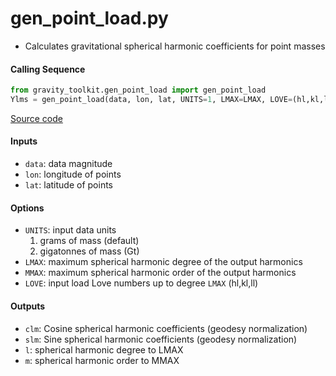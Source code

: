 gen_point_load.py
=================

 - Calculates gravitational spherical harmonic coefficients for point masses

#### Calling Sequence
```python
from gravity_toolkit.gen_point_load import gen_point_load
Ylms = gen_point_load(data, lon, lat, UNITS=1, LMAX=LMAX, LOVE=(hl,kl,ll))
```
[Source code](https://github.com/tsutterley/read-GRACE-harmonics/blob/main/gravity_toolkit/gen_point_load.py)

#### Inputs
 - `data`: data magnitude
 - `lon`: longitude of points
 - `lat`: latitude of points

#### Options
 - `UNITS`: input data units  
    1) grams of mass (default)  
    2) gigatonnes of mass (Gt)  
 - `LMAX`:  maximum spherical harmonic degree of the output harmonics  
 - `MMAX`: maximum spherical harmonic order of the output harmonics  
 - `LOVE`: input load Love numbers up to degree `LMAX` (hl,kl,ll)  

#### Outputs
 - `clm`: Cosine spherical harmonic coefficients (geodesy normalization)
 - `slm`: Sine spherical harmonic coefficients (geodesy normalization)
 - `l`: spherical harmonic degree to LMAX
 - `m`: spherical harmonic order to MMAX
